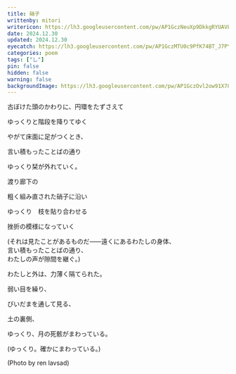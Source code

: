```yaml
---
title: 硝子
writtenby: mitori
writericon: https://lh3.googleusercontent.com/pw/AP1GczNeuXp9DkkgRYUAVLpBQ5p86tIPlGBZTqeGdFkd3TSFo4Gwm81qaa3j9p0-XMVMilkKqxEIsrSRBdazwscW7i7zDWcS5kCj-5xbaKFdRQ_v19RQIuB9ZH7QTuGx2LeQWjpEvgI_4lCcjNrOor53aDO4=w400-h400-s-no
date: 2024.12.30
updated: 2024.12.30
eyecatch: https://lh3.googleusercontent.com/pw/AP1GczMTU0c9PfK74BT_J7PYEnba4nCKhM-K37nOmfPtpZK1e6W3S_ZRtZUuvhGuTUH6ajwN5QsSXMOlGQkBqitIgdz-PQgohaaNvEijJe60qP39qDM0A8cILWndaAL1ltJHfC5_Wq3V8WfibjJygkIUQbAG=w1600-h838-s-no 
categories: poem
tags: ["し"]
pin: false
hidden: false
warning: false
backgroundImage: https://lh3.googleusercontent.com/pw/AP1GczOvl2ow91X78FCRE-bzbuJGG6SaWorR3OaF7lurxTiQN_u664ST_dOUI78jzokMNFijZ3Akc4VrjslZmeQD0XE5-1IFFCNBYo28wIhM4Iw10_eo2mlmZElzcHflSPcwg51a3bEqvj9ZtnUFkYToz12D=w1200-h1600-s-no
---
```


<div class="text-dark-grey">
  <p>古ぼけた頭のかわりに、円環をたずさえて</p>
  <p>ゆっくりと階段を降りてゆく</p>
  <p>やがて床面に足がつくとき、</p>
  <p>言い積もったことばの通り</p>
  <p>ゆっくり栞が外れていく。</p>
  <div class="blank"></div>
  <p>渡り廊下の</p>
  <p>粗く組み直された硝子に沿い</p>
  <p>ゆっくり　枝を貼り合わせる</p>
  <p>挫折の模様になっていく</p>
</div>
(それは見たことがあるものだ⸺遠くにあるわたしの身体、<br>
言い積もったことばの通り、<br>
わたしの声が隙間を継ぐ。)
<div class="blank"></div>
<div class="blank"></div>
<p class="text-light">わたしと外は、力薄く隔てられた。</p>
<div class="blank"></div>
<div class="text-dark-grey">
  <p>弱い目を繰り、</p>
  <p>びいだまを通して見る、</p>
  <p>土の裏側、</p>
  <p>ゆっくり、月の死骸がまわっている。</p>
</div>
(ゆっくり。確かにまわっている。)
<div class="blank"></div>
<div class="blank"></div>
<p class="right">(Photo by ren lavsad)</p>